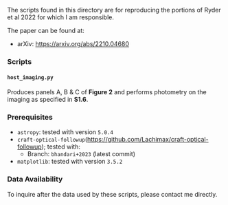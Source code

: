 The scripts found in this directory are for reproducing the portions of Ryder et al 2022 for which I am responsible.

 The paper can be found at:
 - arXiv: https://arxiv.org/abs/2210.04680

### Scripts

#### `host_imaging.py`

Produces panels A, B & C of **Figure 2** and performs photometry on the imaging as specified in **S1.6**.


### Prerequisites
 - `astropy`: tested with version `5.0.4`
 - `craft-optical-followup`(https://github.com/Lachimax/craft-optical-followup); tested with:
   - Branch: `bhandari+2023` (latest commit)
 - `matplotlib`: tested with version `3.5.2`

### Data Availability

To inquire after the data used by these scripts, please contact me directly.
